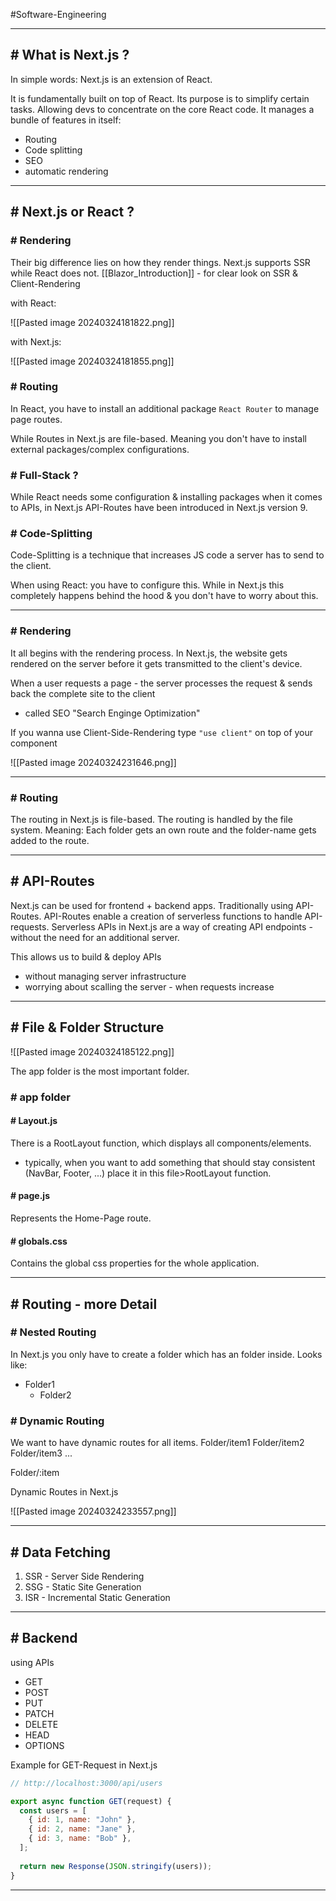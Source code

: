 #Software-Engineering 

---
## # What is Next.js ?

In simple words: Next.js is an extension of React.

It is fundamentally built on top of React.
Its purpose is to simplify certain tasks. Allowing devs to concentrate on the core React code.
It manages a bundle of features in itself:
- Routing
- Code splitting
- SEO
- automatic rendering

---
## # Next.js or React ?

### # Rendering

Their big difference lies on how they render things.
Next.js supports SSR while React does not. 
[[Blazor_Introduction]] - for clear look on SSR & Client-Rendering

with React:

![[Pasted image 20240324181822.png]]

with Next.js:

![[Pasted image 20240324181855.png]]

### # Routing

In React, you have to install an additional package `React Router` to manage page routes.

While Routes in Next.js are file-based.
Meaning you don't have to install external packages/complex configurations.

### # Full-Stack ?

While React needs some configuration & installing packages when it comes to APIs,
in Next.js API-Routes have been introduced in Next.js version 9.

### # Code-Splitting

Code-Splitting is a technique that increases JS code a server has to send to the client.

When using React: you have to configure this.
While in Next.js this completely happens behind the hood & you don't have to worry about this.

---
### # Rendering

It all begins with the rendering process.
In Next.js, the website gets rendered on the server before it gets transmitted to the client's device.

When a user requests a page - the server processes the request & sends back the complete site to the client
- called SEO "Search Enginge Optimization"

If you wanna use Client-Side-Rendering type `"use client"` on top of your component

![[Pasted image 20240324231646.png]]

---
### # Routing

The routing in Next.js is file-based.
The routing is handled by the file system. 
Meaning: Each folder gets an own route and the folder-name gets added to the route.

---
## # API-Routes

Next.js can be used for frontend + backend apps.
Traditionally using API-Routes. API-Routes enable a creation of serverless functions to handle API-requests.
Serverless APIs in Next.js are a way of creating API endpoints - without the need for an additional server.

This allows us to build & deploy APIs
- without managing server infrastructure
- worrying about scalling the server - when requests increase

---
## # File & Folder Structure

![[Pasted image 20240324185122.png]]

The app folder is the most important folder.

### # app folder
#### # Layout.js

There is a RootLayout function, which displays all components/elements. 
- typically, when you want to add something that should stay consistent (NavBar, Footer, ...) place it in this file>RootLayout function.

#### # page.js

Represents the Home-Page route.

#### # globals.css

Contains the global css properties for the whole application.

---
## # Routing - more Detail

### # Nested Routing

In Next.js you only have to create a folder which has an folder inside.
Looks like:
- Folder1
	- Folder2

### # Dynamic Routing

We want to have dynamic routes for all items.
Folder/item1
Folder/item2
Folder/item3
...

Folder/:item

Dynamic Routes in Next.js

![[Pasted image 20240324233557.png]]

---
## # Data Fetching

1. SSR - Server Side Rendering
2. SSG - Static Site Generation
3. ISR - Incremental Static Generation



---
## # Backend

using APIs

- GET
- POST
- PUT
- PATCH
- DELETE
- HEAD
- OPTIONS

Example for GET-Request in Next.js

```js
// http://localhost:3000/api/users

export async function GET(request) {
  const users = [
    { id: 1, name: "John" },
    { id: 2, name: "Jane" },
    { id: 3, name: "Bob" },
  ];
  
  return new Response(JSON.stringify(users));
}
```

---